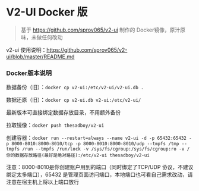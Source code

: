 # V2-UI Docker 版

> 基于 https://github.com/sprov065/v2-ui 制作的 Docker镜像，原汁原味，未做任何改动

v2-ui 使用说明：https://github.com/sprov065/v2-ui/blob/master/README.md

### Docker版本说明

数据备份（旧）：`docker cp v2-ui:/etc/v2-ui/v2-ui.db .`

数据还原（旧）：`docker cp v2-ui.db v2-ui:/etc/v2-ui/`

最新版本可直接绑定数据存放目录，不用额外备份

拉取镜像：`docker push thesadboy/v2-ui`

创建容器：`docker run --restart=always --name v2-ui -d -p 65432:65432 -p 8000-8010:8000-8010/tcp -p 8000-8010:8000-8010/udp --tmpfs /tmp --tmpfs /run --tmpfs /run/lock -v /sys/fs/cgroup:/sys/fs/cgroup:ro -v /你的数据存放路径(最好是绝对路径):/etc/v2-ui thesadboy/v2-ui`

注意：8000-8010是你创建账户用到的端口（同时绑定了TCP/UDP 协议，不建议绑定太多端口），65432 是管理页面访问端口，本地端口也可看自己需求改动，请注意在宿主机上将以上端口放行